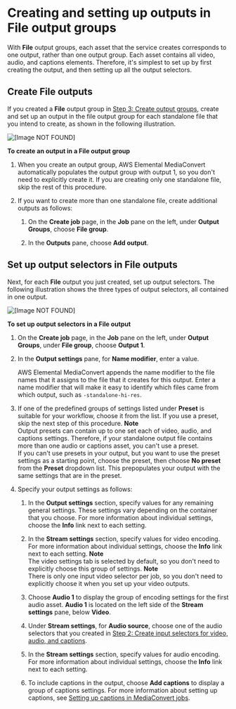 # Creating and setting up outputs in File output groups<a name="create-outputs-in-file-output-groups"></a>

With **File** output groups, each asset that the service creates corresponds to one output, rather than one output group\. Each asset contains all video, audio, and captions elements\. Therefore, it's simplest to set up by first creating the output, and then setting up all the output selectors\. 

## Create File outputs<a name="create-file-outputs"></a>

If you created a **File** output group in [Step 3: Create output groups](specify-output-groups.md), create and set up an output in the file output group for each standalone file that you intend to create, as shown in the following illustration\.

![\[Image NOT FOUND\]](http://docs.aws.amazon.com/mediaconvert/latest/ug/images/Job_outputs-file.png)

**To create an output in a File output group**

1. When you create an output group, AWS Elemental MediaConvert automatically populates the output group with output 1, so you don't need to explicitly create it\. If you are creating only one standalone file, skip the rest of this procedure\.

1. If you want to create more than one standalone file, create additional outputs as follows:

   1. On the **Create job** page, in the **Job** pane on the left, under **Output Groups**, choose **File group**\.

   1. In the **Outputs** pane, choose **Add output**\.

## Set up output selectors in File outputs<a name="set-up-output-selectors-in-file-outputs"></a>

Next, for each **File** output you just created, set up output selectors\. The following illustration shows the three types of output selectors, all contained in one output\.

![\[Image NOT FOUND\]](http://docs.aws.amazon.com/mediaconvert/latest/ug/images/Job_output-selectors-file.png)

**To set up output selectors in a File output**

1. On the **Create job** page, in the **Job** pane on the left, under **Output Groups**, under **File group**, choose **Output 1**\. 

1. In the **Output settings** pane, for **Name modifier**, enter a value\.

   AWS Elemental MediaConvert appends the name modifier to the file names that it assigns to the file that it creates for this output\. Enter a name modifier that will make it easy to identify which files came from which output, such as `-standalone-hi-res`\.

1. If one of the predefined groups of settings listed under **Preset** is suitable for your workflow, choose it from the list\. If you use a preset, skip the next step of this procedure\.
**Note**  
Output presets can contain up to one set each of video, audio, and captions settings\. Therefore, if your standalone output file contains more than one audio or captions asset, you can't use a preset\.  
If you can't use presets in your output, but you want to use the preset settings as a starting point, choose the preset, then choose **No preset** from the **Preset** dropdown list\. This prepopulates your output with the same settings that are in the preset\.

1. Specify your output settings as follows:

   1. In the **Output settings** section, specify values for any remaining general settings\. These settings vary depending on the container that you choose\. For more information about individual settings, choose the **Info** link next to each setting\.

   1. In the **Stream settings** section, specify values for video encoding\. For more information about individual settings, choose the **Info** link next to each setting\.
**Note**  
The video settings tab is selected by default, so you don't need to explicitly choose this group of settings\. 
**Note**  
There is only one input video selector per job, so you don't need to explicitly choose it when you set up your video outputs\.

   1. Choose **Audio 1** to display the group of encoding settings for the first audio asset\. **Audio 1** is located on the left side of the **Stream settings** pane, below **Video**\.

   1. Under **Stream settings**, for **Audio source**, choose one of the audio selectors that you created in [Step 2: Create input selectors for video, audio, and captions](create-selectors.md)\.

   1. In the **Stream settings** section, specify values for audio encoding\. For more information about individual settings, choose the **Info** link next to each setting\.

   1. To include captions in the output, choose **Add captions** to display a group of captions settings\. For more information about setting up captions, see [Setting up captions in MediaConvert jobs](including-captions.md)\.
